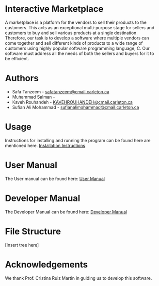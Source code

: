 # Interactive Marketplace
A marketplace is a platform for the vendors to sell their products to the customers. This acts as an exceptional multi-purpose stage for sellers and customers to buy and sell various products at a single
destination. Therefore, our task is to develop a software where multiple vendors can come together and sell
different kinds of products to a wide range of customers using highly popular software programming
language, C. Our software must address all the needs of both the sellers and buyers for it to be efficient.

# Authors
* Safa Tanzeem - safatanzeem@cmail.carleton.ca
* Muhammad Salman -   
* Kaveh Rouhandeh - KAVEHROUHANDEH@cmail.carleton.ca
* Sufian Ali Mohammad - sufianalimohammad@cmail.carleton.ca
# Usage
Instructions for installing and running the program can be found here are mentioned here. [Installation Instructions](https://github.com/safa-tanzeem/Group_I_interactive_marketplace/wiki/User-Manual)
# User Manual
The User manual can be found here: [User Manual](https://github.com/safa-tanzeem/Group_I_interactive_marketplace/wiki/User-Manual)
# Developer Manual
The Developer Manual can be found here: [Developer Manual](https://github.com/safa-tanzeem/Group_I_interactive_marketplace/wiki/Developer-Manual)
# File Structure
[Insert tree here]
# Acknowledgements
We thank Prof. Cristina Ruiz Martin in guiding us to develop this software.

